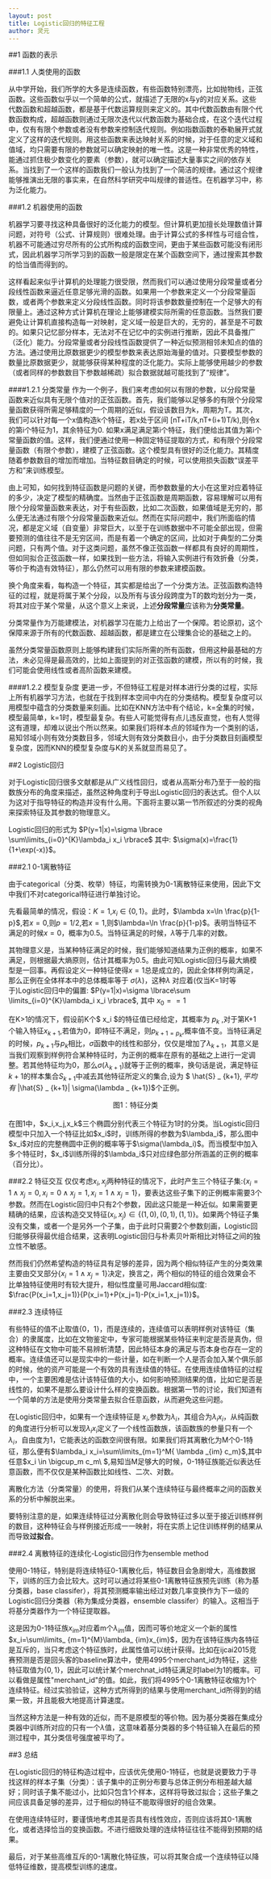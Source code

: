 ```yaml
---
layout: post
title: Logistic回归的特征工程
author: 灵元
---
```



##1 函数的表示


 

###1.1 人类使用的函数

从中学开始，我们所学的大多是连续函数，有些函数特别漂亮，比如抛物线，正弦函数。这些函数似乎以一个简单的公式，就描述了无限的x与y的对应关系。这些代数函数和超越函数，都是基于代数运算规则来定义的。其中代数函数由有限个代数函数构成，超越函数则通过无限次迭代以代数函数为基础合成，在这个迭代过程中，仅有有限个参数或者没有参数来控制迭代规则。例如指数函数的泰勒展开式就定义了这样的迭代规则。用这些函数来表达映射关系的时候，对于任意的定义域和值域，均只需要有限的参数就可以确定映射的唯一性。这是一种非常优秀的特性，能通过抓住极少数变化的要素（参数），就可以确定描述大量事实之间的依存关系。当找到了一个这样的函数我们一般认为找到了一个简洁的规律。通过这个规律能够推演出无限的事实来，在自然科学研究中叫规律的普适性。在机器学习中，称为泛化能力。

###1.2 机器使用的函数

机器学习要寻找这种具备很好的泛化能力的模型。但计算机更加擅长处理数值计算问题，对符号（公式、计算规则）很难处理。由于计算公式的多样性与可组合性，机器不可能通过穷尽所有的公式所构成的函数空间，更由于某些函数可能没有闭形式，因此机器学习所学习到的函数一般是限定在某个函数空间下，通过搜索其参数的恰当值而得到的。


这样看起来似乎计算机的处理能力很受限，然而我们可以通过使用分段常量或者分段线性函数来逼近任意足够光滑的函数。如果用一个参数来定义一个分段常量函数，或者两个参数来定义分段线性函数。同时将该参数数量控制在一个足够大的有限量上。通过这种方式计算机在理论上能够建模实际所需的任意函数。当然我们要避免让计算机直接构造每一对映射，定义域一般是巨大的，无穷的，甚至是不可数的。如果只记忆部分样本，无法对不在记忆中的实例进行推断，因此不具备推广（泛化）能力。分段常量或者分段线性函数提供了一种近似预测相邻未知点的值的方法。通过使用比原数据更少的模型参数来表达原始海量的值对。只要模型参数的数量比原数据更少，就能够获得某种程度的泛化能力。实际上能够使用越少的参数（或者同样的参数数目下参数越稀疏）拟合数据就越可能找到了“规律”。

####1.2.1 分类常量
作为一个例子，我们来考虑如何以有限的参数，以分段常量函数来近似具有无限个值对的正弦函数。首先，我们能够以足够多的有限个分段常量函数获得所需足够精度的一个周期的近似，假设该数目为k，周期为T。其次，我们可以针对每一个x值构造k个特征，若x处于区间 [nT+iT/k,nT+(i+1)T/k),则令x的第i个特征为1，其余特征为0. 如果x满足满足第i个特征，我们便给出其值为第i个常量函数的值。这样，我们便通过使用一种固定特征提取的方式，和有限个分段常量函数（有限个参数），建模了正弦函数。这个模型具有很好的泛化能力。其精度随着参数数目的增加而增加。当特征数目确定的时候，可以使用损失函数“误差平方和”来训练模型。

由上可知，如何找到特征函数是问题的关键，而参数数量的大小在这里对应着特征的多少，决定了模型的精确度。当然由于正弦函数是周期函数，容易理解可以用有限个分段常量函数来表达，对于有些函数，比如二次函数，如果值域是无穷的，那么便无法通过有限个分段常量函数来近似。然而在实际问题中，我们所面临的情况，都是定义域（自变量）非常巨大，以至于在训练数据中不可能全部出现，但需要预测的值往往不是无穷区间，而是有着一个确定的区间，比如对于典型的二分类问题，只有两个值。对于这类问题，虽然不像正弦函数一样都具有良好的周期性，但如同拟合正弦函数一样，如果找到一些方法，将输入实例进行有效折叠（分类，等价于构造有效特征），那么仍然可以用有限的参数来建模函数。

换个角度来看，每构造一个特征，其实都是给出了一个分类方法。正弦函数构造特征的过程，就是将属于某个分段，以及所有与该分段跨度为T的数均划分为一类，将其对应于某个常量，从这个意义上来说，上述**分段常量**应该称为**分类常量**。

分类常量作为万能建模法，对机器学习在能力上给出了一个保障。若论原初，这个保障来源于所有的代数函数、超越函数，都是建立在公理集合论的基础之上的。

虽然分类常量函数原则上能够构建我们实际所需的所有函数，但用这种最基础的方法，未必见得是最高效的，比如上面提到的对正弦函数的建模，所以有的时候，我们可能会使用线性或者高阶函数来建模。

####1.2.2 模型复杂度
更进一步，不但特征工程是对样本进行分类的过程，实际上所有机器学习方法，也就在于找到样本空间中内在的分类结构。模型复杂度可以用模型中蕴含的分类数量来刻画。比如在KNN方法中有个结论，k=全集的时候，模型最简单，k=1时，模型最复杂。有些人可能觉得有点儿违反直觉，也有人觉得这有道理，却难以说出个所以然来。如果我们将样本点的邻域作为一个类别的话，易知邻域小则有效分类数目多，邻域大则有效分类数目小，由于分类数目刻画模型复杂度，因而KNN的模型复杂度与K的关系就显而易见了。





##2 Logistic回归

对于Logistic回归很多文献都是从广义线性回归，或者从高斯分布乃至于一般的指数族分布的角度来描述，虽然这种角度利于导出Logistic回归的表达式。但个人以为这对于指导特征的构造并没有什么用。下面将主要以第一节所叙述的分类的视角来探索特征及其参数的物理意义。

Logistic回归的形式为
$P(y=1|x)=\sigma \lbrace \sum\limits_{i=0}^{K}\lambda_i x_i \rbrace$
其中:
$\sigma(x)=\frac{1}{1+\exp(-x)}$。

###2.1  0-1离散特征

由于categorical（分类、枚举）特征，均需转换为0-1离散特征来使用，因此下文中我们不对categorical特征进行单独讨论。

先看最简单的情况，假设：$K=1$,$x_i \in \{0,1\}$。此时，$\lambda x=\ln \frac{p}{1-p}$,若$x=0$,则$p=1/2$,若$x=1$,则$\lambda=\ln \frac{p}{1-p}$。表明当特征不满足的时候$x=0$，概率为0.5。当特征满足的时候，$\lambda$等于几率的对数。

其物理意义是，当某种特征满足的时候，我们能够知道结果为正例的概率，如果不满足，则根据最大熵原则，估计其概率为0.5。由此可知Logistic回归与最大熵模型是一回事。再假设定义一种特征使得$x=1$总是成立的，因此全体样例均满足，那么正例在全体样本中的总体概率等于
$\sigma (\lambda)$，这种$\lambda$
对应着(仅当K=1时等于)Logistic回归中的偏置:
$P(y=1|x)=\sigma \lbrace\sum \limits_{i=0}^{K}\lambda_i x_i \rbrace$,
其中
$x_0==1$


在K>1的情况下，假设前K个$ x_i $的特征值已经给定，其概率为
$p _ {k}$ ,对于第K+1个输入特征$x_ {k+1}$,若值为0，即特征不满足，则$p _ {k+1=p_k}$,概率值不变。当特征满足的时候，$p _ {k+1}$与$p _ k$相比，$\sigma$函数中的线性和部分，仅仅是增加了$\lambda _ {k+1}$，其意义是当我们观察到样例符合某种特征时，为正例的概率在原有的基础之上进行一定调整。若其他特征均为0，那么$\sigma(\lambda_ {k+1})$就等于正例的概率，换句话是说，满足特征$k+1$的样本集合$S_ {k+1}$中减去其他特征所定义的集合,设为
$ \hat{S} _ {k+1}$,平均有$ |\hat{S} _ {k+1}| \sigma(\lambda _ {k+1})$个正例。
<div align='center'><img  src='/media/class-logistic.png' alt=""><br><label>图1：特征分类</label></div><br/>
在图1中，$x_i,x_j,x_k$三个椭圆分别代表三个特征为1时的分类。当Logistic回归模型中只加入一个特征比如$x_i$时，训练所得的参数为$\lambda_i$，那么图中$x_i$对应的完整椭圆中正例的概率等于$\sigma(\lambda_i)$。而当模型中加入多个特征时，$x_i$训练所得的$\lambda_i$只对应绿色部分所涵盖的正例的概率（百分比）。

###2.2 特征交互
仅仅考虑$x_i,x_j$两种特征的情况下，此时产生三个特征子集:$\lbrace x_i=1 \land x_j=0 ,x_i=0 \land x_j=1, x_i=1 \land x_j=1 \rbrace$，要表达这些子集下的正例概率需要3个参数。然而在Logistic回归中只有2个参数，因此这只能是一种近似。如果需要更精确的结果，应该构造交叉特征$(x_i,x_j)\in \lbrace (1,0),(0,1),(1,1) \rbrace$。如果两个特征子集没有交集，或者一个是另外一个子集，由于此时只需要2个参数刻画，Logistic回归能够获得最优组合结果，这表明Logistic回归与朴素贝叶斯相比对特征之间的独立性不敏感。

然而我们仍然希望构造的特征具有足够的差异，因为两个相似特征产生的分类效果主要由交叉部分$\lbrace x_i=1 \land x_j=1\rbrace$决定，换言之，两个相似的特征的组合效果会不比单独特征使用时有较大提升，相似性度量可用Jaccard相似度: $\frac{P(x_i=1,x_j=1)}{P(x_i=1)+P(x_j=1)-P(x_i=1,x_j=1)}$。

###2.3 连续特征


有些特征的值不止取值\{0，1\}，而是连续的，连续值可以表明样例对该特征（集合）的隶属度，比如在文物鉴定中，专家可能根据某些特征来判定是否是真伪，但这种特征在文物中可能不易辨析清楚，因此特征本身的满足与否本身也存在一定的概率。连续值还可以是现实中的一些计量，如在判断一个人是否会加入某个俱乐部的时候，他的资产可能是一个有效的具有连续值的特征。在使用连续值特征的过程中，一个主要困难是估计该特征值的大小，如何影响预测结果的值，比如它是否是线性的，如果不是那么要设计什么样的变换函数。根据第一节的讨论，我们知道有一个简单的方法是使用分类常量去拟合任意函数，从而避免这些问题。

在Logistic回归中，如果有一个连续特征是 $x_i$,参数为$\lambda_i$，其组合为$\lambda_i x_i$，从纯函数的角度进行分析可以发现$\lambda_i x_i$定义了一个线性函数族，该函数族的参量只有一个$\lambda_i$，自由度为1，它能表达的函数空间很有限。如果我们将其离散化为M个0-1特征，那么便有$\lambda_i x_i=\sum\limits_{m=1}^M{ \lambda _{im} c_m}$,其中任意$x_i \in \bigcup_m c_m\ $,易知当M足够大的时候，0-1特征族能近似表达任意函数，而不仅仅是某种函数比如线性、二次、对数。

离散化方法（分类常量）的使用，将我们从某个连续特征与最终概率之间的函数关系的分析中解脱出来。


要特别注意的是，如果连续特征过分离散化则会导致特征过多以至于接近训练样例的数目，这种特征会与样例接近形成一一映射，将在实质上记住训练样例的结果从而导致**过拟合**。


###2.4  离散特征的连续化-Logistic回归作为ensemble method

使用0-1特征，特别是将连续特征0-1离散化后，特征数目会急剧增大，高维数据下，训练的压力会比较大。这时可以通过将某些0-1离散特征族预先训练（称为基分类器，base classifer），将其预测概率输出经过对数几率变换作为下一级的Logistic回归分类器（称为集成分类器，ensemble classifer）的输入。这相当于将基分类器作为一个特征提取器。

这是因为0-1特征族$x_{im}$对应着m个$\lambda_{im}$值，因而可等价地定义一个新的属性$x_i=\sum\limits_ {m=1}^{M}\lambda_ {im}x_{im}$，因为在该特征族内各特征是互斥的，当只考虑这个特征族时，此属性值可以统计获得。比如在ijcai2015竞赛预测是否是回头客的baseline算法中，使用4995个merchant\_id为特征，这些特征取值为$\{0,1\}$，因此可以统计某个merchnat\_id特征满足时label为1的概率。可以看做是属性"merchant\_id"的值。如此，我们将4995个0-1离散特征收缩为1个连续特征。经过实验验证，这种方式所得到的结果与使用merchant\_id所得到的结果一致，并且能极大地提高计算速度。

当然这种方法是一种有效的近似，而不是原模型的等价物。因为基分类器在集成分类器中训练所对应的只有一个$\lambda$值，这意味着基分类器的多个特征输入在最后的预测过程中，其分类信号强度被平均了。


##3  总结


在Logistic回归的特征构造过程中，应该优先使用0-1特征，也就是说要致力于寻找这样的样本子集（分类）：该子集中的正例分布要与总体正例分布相差越大越好；同时该子集不能过小，比如只包含1个样本，这样将导致过拟合；这些子集之间应该具备足够的差异，过于相似的特征不能取得很好的组合效果。

在使用连续特征时，要谨慎地考虑其是否具有线性效应，否则应该将其0-1离散化，或者选择恰当的变换函数。不进行细致处理的连续特征往往不能得到预期的结果。

最后，对于某些高维互斥的0-1离散化特征族，可以将其聚合成一个连续特征以降低特征维数，提高模型训练的速度。

